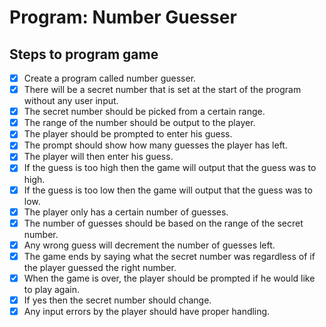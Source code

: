 # Program: Number Guesser

## Steps to program game

- [x] Create a program called number guesser.
- [x] There will be a secret number that is set at the start of the program without any user input.
- [x] The secret number should be picked from a certain range.
- [x] The range of the number should be output to the player.
- [x] The player should be prompted to enter his guess.
- [x] The prompt should show how many guesses the player has left.
- [x] The player will then enter his guess.
- [x] If the guess is too high then the game will output that the guess was to high.
- [x] If the guess is too low then the game will output that the guess was to low.
- [x] The player only has a certain number of guesses.
- [x] The number of guesses should be based on the range of the secret number.
- [x] Any wrong guess will decrement the number of guesses left.
- [x] The game ends by saying what the secret number was regardless of if the player guessed the right number.
- [x] When the game is over, the player should be prompted if he would like to play again.
- [x] If yes then the secret number should change.
- [x] Any input errors by the player should have proper handling.
